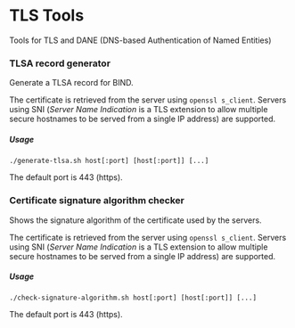# TLS Tools
Tools for TLS and DANE (DNS-based Authentication of Named Entities)


### TLSA record generator
Generate a TLSA record for BIND.

The certificate is retrieved from the server using ```openssl s_client```.
Servers using SNI (*Server Name Indication* is a TLS extension to allow multiple secure hostnames to be served from a single IP address) are supported.

##### Usage
```
./generate-tlsa.sh host[:port] [host[:port]] [...]
```
The default port is 443 (https).



### Certificate signature algorithm checker
Shows the signature algorithm of the certificate used by the servers.

The certificate is retrieved from the server using ```openssl s_client```.
Servers using SNI (*Server Name Indication* is a TLS extension to allow multiple secure hostnames to be served from a single IP address) are supported.

##### Usage
```
./check-signature-algorithm.sh host[:port] [host[:port]] [...]
```
The default port is 443 (https).


